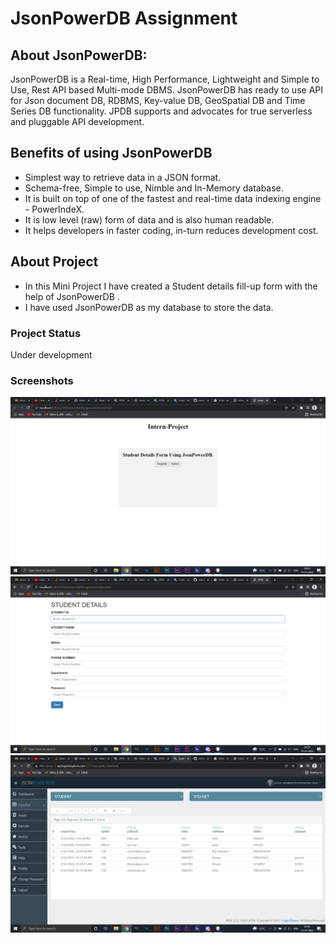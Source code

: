 # JsonPowerDB Assignment
## About JsonPowerDB:
JsonPowerDB is a Real-time, High Performance, Lightweight and Simple to Use, Rest API based Multi-mode DBMS. JsonPowerDB has ready to use API for Json document DB, RDBMS, Key-value DB, GeoSpatial DB and Time Series DB functionality. JPDB supports and advocates for true serverless and pluggable API development.
## Benefits of using JsonPowerDB
- Simplest way to retrieve data in a JSON format.
- Schema-free, Simple to use, Nimble and In-Memory database.
- It is built on top of one of the fastest and real-time data indexing engine - PowerIndeX.
- It is low level (raw) form of data and is also human readable.
- It helps developers in faster coding, in-turn reduces development cost.
## About Project
- In this Mini Project I have created a Student details fill-up form with the help of JsonPowerDB .
- I have used JsonPowerDB as my database to store the data.
### Project Status
Under development
### Screenshots
![Alt Text](https://github.com/carrotandpeas/L2E-Assignment/blob/main/L2E/Screenshots/HOMESCREEN.png)
![Alt Text](https://github.com/carrotandpeas/L2E-Assignment/blob/main/L2E/Screenshots/FILLUP%20FORM.png)
![Alt Text](https://github.com/carrotandpeas/L2E-Assignment/blob/main/L2E/Screenshots/DATABASE.png)
